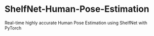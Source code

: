 # ShelfNet-Human-Pose-Estimation
Real-time highly accurate Human Pose Estimation using ShelfNet with PyTorch

